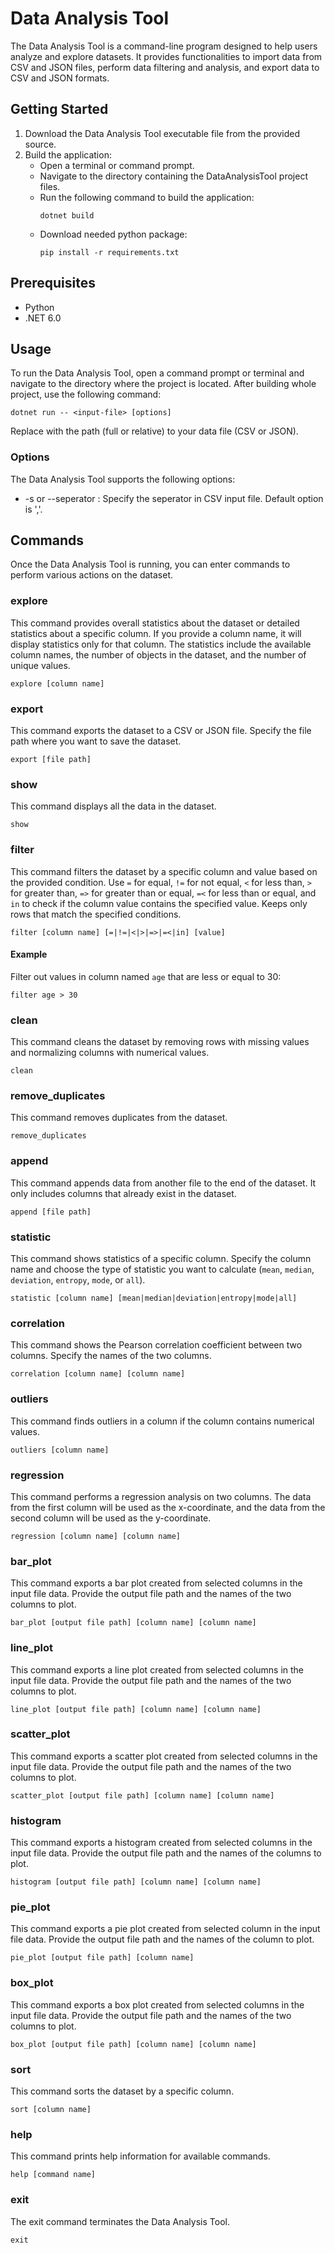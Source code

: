 # Data Analysis Tool

The Data Analysis Tool is a command-line program designed to help users analyze and explore datasets. It provides functionalities to import data from CSV and JSON files, perform data filtering and analysis, and export data to CSV and JSON formats.

## Getting Started
1. Download the Data Analysis Tool executable file from the provided source.
2. Build the application:
   * Open a terminal or command prompt.
   * Navigate to the directory containing the DataAnalysisTool project files.
   * Run the following command to build the application:
        ```
        dotnet build
        ```
    * Download needed python package:
        ```
        pip install -r requirements.txt
        ```

## Prerequisites
* Python
* .NET 6.0

## Usage
To run the Data Analysis Tool, open a command prompt or terminal and navigate to the directory where the project is located. After building whole project, use the following command:

```
dotnet run -- <input-file> [options]
```

Replace <input-file> with the path (full or relative) to your data file (CSV or JSON).

### Options
The Data Analysis Tool supports the following options:

* -s <seperator> or --seperator <seperator>: Specify the seperator in CSV input file. Default option is ','.


## Commands
Once the Data Analysis Tool is running, you can enter commands to perform various actions on the dataset.

### explore
This command provides overall statistics about the dataset or detailed statistics about a specific column. If you provide a column name, it will display statistics only for that column.
The statistics include the available column names, the number of objects in the dataset, and the number of unique values.

```
explore [column name]
```

### export
This command exports the dataset to a CSV or JSON file. Specify the file path where you want to save the dataset.

```
export [file path]
```

### show
This command displays all the data in the dataset.

```
show
```

### filter
This command filters the dataset by a specific column and value based on the provided condition. Use `=` for equal, `!=` for not equal, `<` for less than, `>` for greater than, `=>` for greater than or equal, `=<` for less than or equal, and `in` to check if the column value contains the specified value. Keeps only rows that match the specified conditions.

```
filter [column name] [=|!=|<|>|=>|=<|in] [value]
```

#### Example
Filter out values in column named `age` that are less or equal to 30:
```
filter age > 30
```

### clean
This command cleans the dataset by removing rows with missing values and normalizing columns with numerical values.

```
clean
```

### remove_duplicates
This command removes duplicates from the dataset.

```
remove_duplicates
```

### append
This command appends data from another file to the end of the dataset. It only includes columns that already exist in the dataset.

```
append [file path]
```

### statistic
This command shows statistics of a specific column. Specify the column name and choose the type of statistic you want to calculate (`mean`, `median`, `deviation`, `entropy`, `mode`, or `all`).

```
statistic [column name] [mean|median|deviation|entropy|mode|all]
```

### correlation
This command shows the Pearson correlation coefficient between two columns. Specify the names of the two columns.

```
correlation [column name] [column name]
```

### outliers
This command finds outliers in a column if the column contains numerical values.

```
outliers [column name]
```

### regression
This command performs a regression analysis on two columns. The data from the first column will be used as the x-coordinate, and the data from the second column will be used as the y-coordinate.

```
regression [column name] [column name]
```

### bar_plot
This command exports a bar plot created from selected columns in the input file data. Provide the output file path and the names of the two columns to plot.

```
bar_plot [output file path] [column name] [column name]
```

### line_plot
This command exports a line plot created from selected columns in the input file data. Provide the output file path and the names of the two columns to plot.

```
line_plot [output file path] [column name] [column name]
```

### scatter_plot
This command exports a scatter plot created from selected columns in the input file data. Provide the output file path and the names of the two columns to plot.

```
scatter_plot [output file path] [column name] [column name]
```

### histogram
This command exports a histogram created from selected columns in the input file data. Provide the output file path and the names of the columns to plot.

```
histogram [output file path] [column name] [column name]
```

### pie_plot
This command exports a pie plot created from selected column in the input file data. Provide the output file path and the names of the column to plot.

```
pie_plot [output file path] [column name]
```

### box_plot
This command exports a box plot created from selected columns in the input file data. Provide the output file path and the names of the two columns to plot.

```
box_plot [output file path] [column name] [column name]
```

### sort
This command sorts the dataset by a specific column.

```
sort [column name]
```

### help
This command prints help information for available commands.

```
help [command name]
```

### exit
The exit command terminates the Data Analysis Tool.

```
exit
```